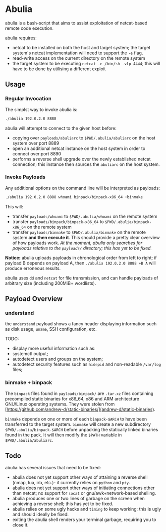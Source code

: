 # Abulia
abulia is a bash-script that aims to assist exploitation of netcat-based
remote code execution.

abulia requires:
- netcat to be installed on both the host and target system; the target system's netcat implementation will need to support the `-e` flag.
- read-write access on the current directory on the remote system
- the target system to be executing `netcat -e /bin/sh -vlp 4444`; this will have to be done by utilising a different exploit

## Usage
### Regular Invocation
The simplst way to invoke abulia is:
```bash
./abulia 192.0.2.0 8888
```
abulia will attempt to connect to the given host before:
- copying over `payloads/abuliarc` to `$PWD/.abulia/abuliarc` on the host system over port 8889
- open an additional netcat instance on the host system in order to connect over port 8890
- performs a reverse shell upgrade over the newly established netcat connection; this instance then sources the `abuliarc` on the host system.

### Invoke Payloads
Any additional options on the command line will be interpreted as payloads:
```bash
./abulia 192.0.2.0 8888 whoami binpack/binpack-x86_64 +binmake
```
This will:
- transfer `payloads/whoami` to `$PWD/.abulia/whoami` on the remote system
- transfer `payloads/binpack/binpack-x86_64` to `$PWD/.abulia/binpack-x86_64` on the remote system
- transfer `payloads/binmake` to `$PWD/.abulia/binmake` on the remote system **and then execute it**.
This should provide a pretty clear overview of how payloads work.
*At the moment, abulia only searches for payloads relative to the `payloads/`
directory; this has yet to be fixed.*

**Notice:** abulia uploads payloads in chronological order from left to
right; if payload B depends on payload A, then `./abulia 192.0.2.0 8888 +B A` will produce erroneous results.

abulia uses `dd` and `netcat` for file transmission, and can handle payloads of arbitrary size (including 200MiB+ wordlists).

## Payload Overview
### understand
the `understand` payload shows a fancy header displaying information such as disk usage, `uname`, SSH configuration, etc.

TODO:
- display more useful information such as:
- systemctl output;
- autodetect users and groups on the system;
- autodetect security features such as `hidepid` and non-readable `/var/log` files;

### binmake + binpack
The `binpack` files found in `payloads/binpack/` are `.tar.xz` files
containing precompiled static binaries for x86_64, x86 and ARM architecture
GNU/Linux operating systems. They were stolen from [https://github.com/andrew-d/static-binaries/](andrew-d/static-binaries).

`binmake` depends on one or more of each `binpack-$ARCH` to have been transferred to the target system.
`binmake` will create a new subdirectory `$PWD/.abulia/binpack-$ARCH` before unpacking the statically linked binaries found in the pack.
It will then modify the `$PATH` variable in `$PWD/.abulia/abuliarc`.

## Todo
abulia has several issues that need to be fixed:
- abulia does not yet support other ways of attaining a reverse shell (nmap, lua, irb, etc.)- it currently relies on `python` and `pty`.
- abulia does not yet support other ways of initiating connections other than netcat; no support for `socat` or gnu/awk+network-based shelling.
- abulia produces one or two lines of garbage on the screen when achieving a reverse shell; this has yet to be fixed.
- abulia relies on some ugly hacks and `timing` to keep working; this is ugly and should ideally be fixed.
- exiting the abulia shell renders your terminal garbage, requiring you to close it.
